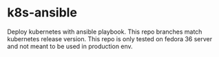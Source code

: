 # k8s-ansible
Deploy kubernetes with ansible playbook.
This repo branches match kubernetes release version.
This repo is only tested on fedora 36 server and not meant to be used in production env.
